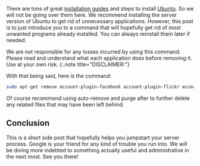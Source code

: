 There are tons of great [installation guides](https://ubuntu.com/tutorials) and steps to install [Ubuntu](https://ubuntu.com). So we will not be going over them here. We recommend installing the server version of Ubuntu to get rid of unnecessary applications. However, this post is to just introduce you to a command that will hopefully get rid of most unwanted programs already installed. You can always reinstall them later if needed.

We are not responsible for any losses incurred by using this command. Please read and understand what each application does before removing it. Use at your own risk.
{:.note title="DISCLAIMER:"}

With that being said, here is the command:

~~~bash
sudo apt-get remove account-plugin-facebook account-plugin-flickr account-plugin-jabber account-plugin-salut account-plugin-twitter account-plugin-windows-live account-plugin-yahoo aisleriot brltty duplicity empathy empathy-common example-content gnome-accessibility-themes gnome-contacts gnome-mahjongg gnome-mines gnome-orca gnome-screensaver gnome-sudoku gnome-video-effects gnomine landscape-common libreoffice-avmedia-backend-gstreamer libreoffice-base-core libreoffice-calc libreoffice-common libreoffice-core libreoffice-draw libreoffice-gnome libreoffice-gtk libreoffice-impress libreoffice-math libreoffice-ogltrans libreoffice-pdfimport libreoffice-style-galaxy libreoffice-style-human libreoffice-writer libsane libsane-common mcp-account-manager-uoa python3-uno rhythmbox rhythmbox-plugins rhythmbox-plugin-zeitgeist sane-utils shotwell shotwell-common telepathy-gabble telepathy-haze telepathy-idle telepathy-indicator telepathy-logger telepathy-mission-control-5 telepathy-salut totem totem-common totem-plugins printer-driver-brlaser printer-driver-foo2zjs printer-driver-foo2zjs-common printer-driver-m2300w printer-driver-ptouch printer-driver-splix
~~~

Of course recommend using auto-remove and purge after to further delete any related files that may have been left behind.

## Conclusion

This is a short side post that hopefully helps you jumpstart your server process. Google is your friend for any kind of trouble you run into. We will be diving more indebted to something actually useful and administrative in the next most. See you there!